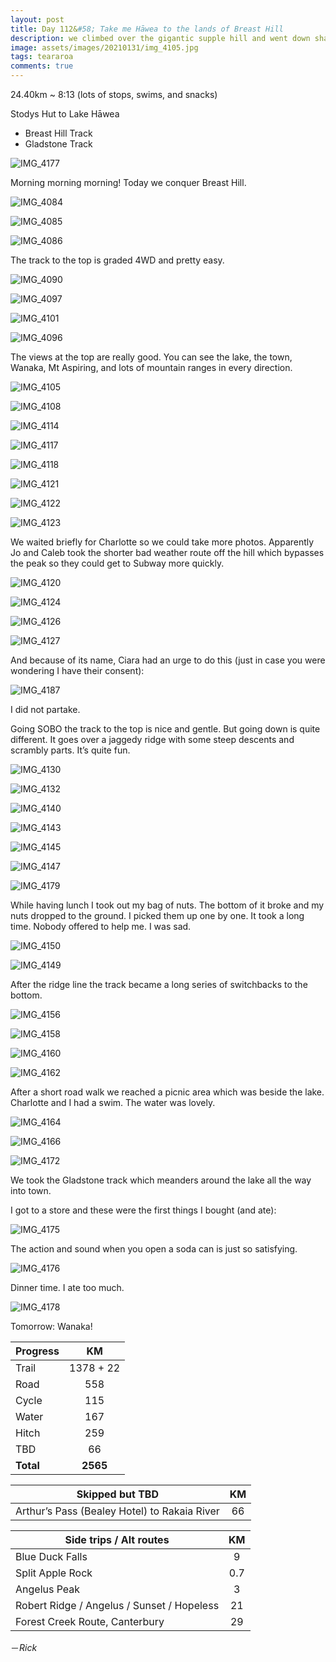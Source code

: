 ```yaml
---
layout: post
title: Day 112&#58; Take me Hāwea to the lands of Breast Hill
description: we climbed over the gigantic supple hill and went down sharply in its jagged end with some nice views. A highlight definitely. Reached Lake Hāwea. 
image: assets/images/20210131/img_4105.jpg
tags: teararoa
comments: true
---
```


24.40km ~ 8:13 (lots of stops, swims, and snacks)

Stodys Hut to Lake Hāwea

- Breast Hill Track
- Gladstone Track

![IMG_4177](/assets/images/20210131/img_4177.jpg)

Morning morning morning! Today we conquer Breast Hill.

![IMG_4084](/assets/images/20210131/img_4084.jpg)

![IMG_4085](/assets/images/20210131/img_4085.jpg)

![IMG_4086](/assets/images/20210131/img_4086.jpg)

The track to the top is graded 4WD and pretty easy.

![IMG_4090](/assets/images/20210131/img_4090.jpg)

![IMG_4097](/assets/images/20210131/img_4097.jpg)

![IMG_4101](/assets/images/20210131/img_4101.jpg)

![IMG_4096](/assets/images/20210131/img_4096.jpg)

The views at the top are really good. You can see the lake, the town, Wanaka, Mt Aspiring, and lots of mountain ranges in every direction. 

![IMG_4105](/assets/images/20210131/img_4105.jpg)

![IMG_4108](/assets/images/20210131/img_4108.jpg)

![IMG_4114](/assets/images/20210131/img_4114.jpg)

![IMG_4117](/assets/images/20210131/img_4117.jpg)

![IMG_4118](/assets/images/20210131/img_4118.jpg)

![IMG_4121](/assets/images/20210131/img_4121.jpg)

![IMG_4122](/assets/images/20210131/img_4122.jpg)

![IMG_4123](/assets/images/20210131/img_4123.jpg)

We waited briefly for Charlotte so we could take more photos. Apparently Jo and Caleb took the shorter bad weather route off the hill which bypasses the peak so they could get to Subway more quickly.

![IMG_4120](/assets/images/20210131/img_4120.jpg)

![IMG_4124](/assets/images/20210131/img_4124.jpg)

![IMG_4126](/assets/images/20210131/img_4126.jpg)

![IMG_4127](/assets/images/20210131/img_4127.jpg)

And because of its name, Ciara had an urge to do this (just in case you were wondering I have their consent):

![IMG_4187](/assets/images/20210131/img_4187.jpg)

I did not partake. 

Going SOBO the track to the top is nice and gentle. But going down is quite different. It goes over a jaggedy ridge with some steep descents and scrambly parts. It’s quite fun. 

![IMG_4130](/assets/images/20210131/img_4130.jpg)

![IMG_4132](/assets/images/20210131/img_4132.jpg)

![IMG_4140](/assets/images/20210131/img_4140.jpg)

![IMG_4143](/assets/images/20210131/img_4143.jpg)

![IMG_4145](/assets/images/20210131/img_4145.jpg)

![IMG_4147](/assets/images/20210131/img_4147.jpg)

![IMG_4179](/assets/images/20210131/img_4179.jpg)

While having lunch I took out my bag of nuts. The bottom of it broke and my nuts dropped to the ground. I picked them up one by one. It took a long time. Nobody offered to help me. I was sad. 

![IMG_4150](/assets/images/20210131/img_4150.jpg)

![IMG_4149](/assets/images/20210131/img_4149.jpg)

After the ridge line the track became a long series of switchbacks to the bottom. 

![IMG_4156](/assets/images/20210131/img_4156.jpg)

![IMG_4158](/assets/images/20210131/img_4158.jpg)

![IMG_4160](/assets/images/20210131/img_4160.jpg)

![IMG_4162](/assets/images/20210131/img_4162.jpg)

After a short road walk we reached a picnic area which was beside the lake. Charlotte and I had a swim. The water was lovely. 

![IMG_4164](/assets/images/20210131/img_4164.jpg)

![IMG_4166](/assets/images/20210131/img_4166.jpg)

![IMG_4172](/assets/images/20210131/img_4172.jpg)

We took the Gladstone track which meanders around the lake all the way into town. 

I got to a store and these were the first things I bought (and ate):

![IMG_4175](/assets/images/20210131/img_4175.jpg)

The action and sound when you open a soda can is just so satisfying. 

![IMG_4176](/assets/images/20210131/img_4176.jpg)

Dinner time. I ate too much. 

![IMG_4178](/assets/images/20210131/img_4178.jpg)

Tomorrow: Wanaka!

| Progress | KM |
| ---- |:----:|
| Trail | 1378 + 22 |
| Road | 558 |
| Cycle | 115 |
| Water | 167 |
| Hitch | 259 |
| TBD | 66 |
| **Total** | **2565** |

| Skipped but TBD | KM |
| ---- |:----:|
| Arthur’s Pass (Bealey Hotel) to Rakaia River | 66 |

| Side trips / Alt routes | KM |
| ---- |:----:|
| Blue Duck Falls | 9 |
| Split Apple Rock | 0.7 |
| Angelus Peak | 3 |
| Robert Ridge / Angelus / Sunset / Hopeless | 21 |
| Forest Creek Route, Canterbury | 29 |

－_Rick_